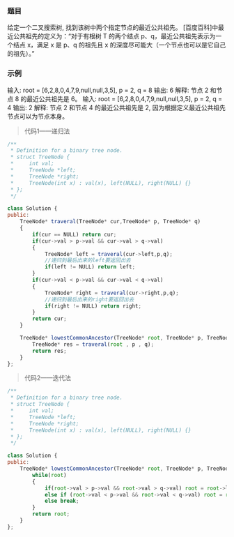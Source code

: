 ### 题目
给定一个二叉搜索树, 找到该树中两个指定节点的最近公共祖先。
[百度百科]中最近公共祖先的定义为：“对于有根树 T 的两个结点 p、q，最近公共祖先表示为一个结点 x，满足 x 是 p、q 的祖先且 x 的深度尽可能大（一个节点也可以是它自己的祖先）。”

### 示例
输入: root = [6,2,8,0,4,7,9,null,null,3,5], p = 2, q = 8
输出: 6 
解释: 节点 2 和节点 8 的最近公共祖先是 6。
输入: root = [6,2,8,0,4,7,9,null,null,3,5], p = 2, q = 4
输出: 2
解释: 节点 2 和节点 4 的最近公共祖先是 2, 因为根据定义最近公共祖先节点可以为节点本身。

> 代码1——递归法
```js
/**
 * Definition for a binary tree node.
 * struct TreeNode {
 *     int val;
 *     TreeNode *left;
 *     TreeNode *right;
 *     TreeNode(int x) : val(x), left(NULL), right(NULL) {}
 * };
 */

class Solution {
public:
    TreeNode* traveral(TreeNode* cur,TreeNode* p, TreeNode* q)
    {
        if(cur == NULL) return cur;
        if(cur->val > p->val && cur->val > q->val)
        {
            TreeNode* left = traveral(cur->left,p,q);
            //递归到最后出来的left要返回出去
            if(left != NULL) return left;
        }
        if(cur->val < p->val && cur->val < q->val)
        {
            TreeNode* right = traveral(cur->right,p,q);
            //递归到最后出来的right要返回出去
            if(right != NULL) return right;
        }
        return cur;
    }

    TreeNode* lowestCommonAncestor(TreeNode* root, TreeNode* p, TreeNode* q) {
        TreeNode* res = traveral(root , p , q);
        return res;
    }
};
```

> 代码2——迭代法
```js
/**
 * Definition for a binary tree node.
 * struct TreeNode {
 *     int val;
 *     TreeNode *left;
 *     TreeNode *right;
 *     TreeNode(int x) : val(x), left(NULL), right(NULL) {}
 * };
 */

class Solution {
public:
    TreeNode* lowestCommonAncestor(TreeNode* root, TreeNode* p, TreeNode* q) {
        while(root)
        {
            if(root->val > p->val && root->val > q->val) root = root->left;
            else if (root->val < p->val && root->val < q->val) root = root->right;
            else break;
        }
        return root;
    }
};
```
